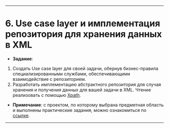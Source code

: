 
---

# 6. Use case layer и имплементация репозитория для хранения данных в XML
+ **Задание**:
1. Создать Use case layer для своей задачи, обернув бизнес-правила специализированными службами, обеспечивающими взаимодействие с репозиторием.
2. Разработать имплементацию абстрактного репозитория для случая хранения и получения данных для вашей задачи в XML. Чтение реализовать с помощью [Xpath](https://e.sfu-kras.ru/pluginfile.php/3059685/mod_resource/content/1/Лекция_4.2_XPath.pdf). 
+ **Примечание**: с проектом, по которому выбрана предметная область и выполнены практические задания, можно ознакомиться по [ссылке](https://github.com/NeKyReal/CityScope.git).

---
